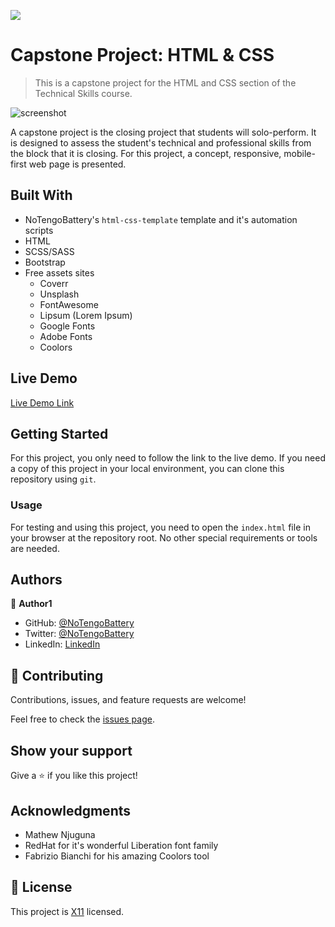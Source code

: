 ![](https://img.shields.io/badge/Microverse-blueviolet)

# Capstone Project: HTML & CSS

> This is a capstone project for the HTML and CSS section of the Technical Skills course.

![screenshot](./app_screenshot.png)

A capstone project is the closing project that students will solo-perform. It is designed to assess the student's technical and professional skills from the block that it is closing. For this project, a concept, responsive, mobile-first web page is presented.

## Built With

- NoTengoBattery's `html-css-template` template and it's automation scripts
- HTML
- SCSS/SASS
- Bootstrap
- Free assets sites
  - Coverr
  - Unsplash
  - FontAwesome
  - Lipsum (Lorem Ipsum)
  - Google Fonts
  - Adobe Fonts
  - Coolors

## Live Demo

[Live Demo Link](https://notengobattery.github.io/capstone-html/)


## Getting Started

For this project, you only need to follow the link to the live demo. If you need a copy of this project in your local environment, you can clone this repository using `git`.

### Usage

For testing and using this project, you need to open the `index.html` file in your browser at the repository root. No other special requirements or tools are needed.

## Authors

👤 **Author1**

- GitHub: [@NoTengoBattery](https://github.com/NoTengoBattery)
- Twitter: [@NoTengoBattery](https://twitter.com/NoTengoBattery)
- LinkedIn: [LinkedIn](https://linkedin.com/in/NoTengoBattery)

## 🤝 Contributing

Contributions, issues, and feature requests are welcome!

Feel free to check the [issues page](issues/).

## Show your support

Give a ⭐️ if you like this project!

## Acknowledgments

- Mathew Njuguna
- RedHat for it's wonderful Liberation font family
- Fabrizio Bianchi for his amazing Coolors tool

## 📝 License

This project is [X11](https://spdx.org/licenses/X11.html) licensed.
